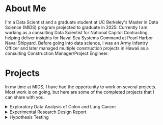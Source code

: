 # About Me
I'm a Data Scientist and a graduate student at UC Berkeley's Master in Data Science (MIDS) program projected to graduate in 2025.
Currently I am working as a consulting Data Scientist for National Capitol Contracting helping deliver insights for 
Naval Sea Systems Command at Pearl Harbor Naval Shipyard. Before going into data science, I was an Army Infantry Officer and later managed multiple 
construction projects in Hawaii as a consulting Construction Manager/Project Engineer.

# Projects
In my time at MIDS, I have had the opportunity to work on several projects. Most work is on going, but here are some of the completed
projects that I can share with you. 

<details>
<summary>Exploratory Data Analysis of Colon and Lung Cancer</summary>
<ul><li>Course: Introduction to Data Science Programming </li>
<li>Description: A project cleaning, exploring, and visualizing 2008-2019 data from the CDC to identify racial, 
  geographical, and gender trends in Lung and Colon cancer in America. </li>
<li>Technology: Python, Pandas, Plotly, matplotlib, Seaborn. </li>
<li> Links to the repository: [Link Text]

</li></ul>
</details>

<details>  
  <summary>Experimental Research Design Report</summary>
<ul><li>Course: Research Design and Applications for Data Analysis </li>
<li>Description: A project cleaning, exploring, and visualizing 2008-2019 data from the CDC to identify racial, 
  geographical, and gender trends in Lung and Colon cancer in America.  </li>
<li> Links to the repository: [Link Text]
</details>


<details>  
  <summary>Hypothesis Testing</summary>
<ul><li>Course: Statistics for Data Science </li>
<li>Description: A project exploring, visualizing, and Hypothesis testing whether Republican Voters or Democrat Voters 
have more difficulty in voting </li>
<li> Links to the repository: [Link Text]
</details>

<!---

--->
